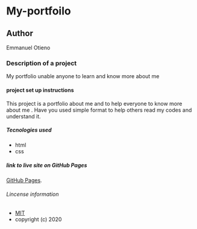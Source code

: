 # My-portfoilo

## Author
Emmanuel Otieno

### Description of a project
My portfolio unable anyone to learn and know more about me

#### project set up instructions
This project is a portfolio about me and to help everyone to know more about me . Have you used simple format to help others read my codes and understand it.

##### Tecnologies used
* html
* css


##### link to live site on GitHub Pages
[GitHub Pages](https://github.com/Emmanuel-otieno/My-portfoilo).


###### Lincense information
* [MIT](https://choosealicense.com/licenses/mit/)
* copyright (c) 2020